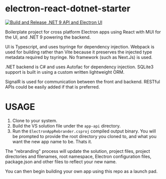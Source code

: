 # electron-react-dotnet-starter

[![Build and Release .NET 9 API and Electron UI](https://github.com/mbparker/electron-react-dotnet-starter/actions/workflows/dotnet.yml/badge.svg?branch=main)](https://github.com/mbparker/electron-react-dotnet-starter/actions)

Boilerplate project for cross platform Electron apps using React with MUI for the UI, and .NET 9 powering the backend.

UI is Typescript, and uses tsyringe for dependency injection. Webpack is used for building rather than Vite because it preserves the injected type metadata required by tsyringe. No framework (such as Next.Js) is used.

.NET backend is C# and uses Autofac for dependency injection. SQLite3 support is built in using a custom written lightweight ORM.

SignalR is used for communication between the front and backend. RESTful APIs could be easily added if that is preferred.


# USAGE

1. Clone to your system.
2. Build the VS solution file under the `app-api` directory.
3. Run the `ElectronAppRebrander.csproj` compiled output binary. You will be prompted to provide the root directory you cloned to, and what you want the new app name to be. Thats it.

The "rebranding" process will update the solution, project files, project directories and filenames, root namespace, Electron configuration files, package.json and other files to reflect your new name.

You can then begin building your own app using this repo as a launch pad.

